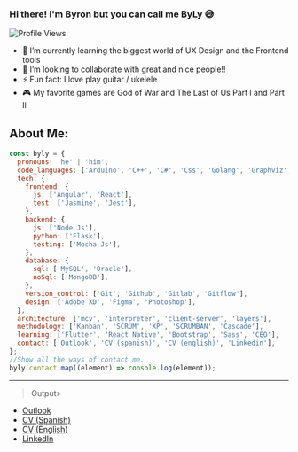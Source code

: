 ### Hi there! I'm Byron but you can call me ByLy 😅

![Profile Views](https://komarev.com/ghpvc/?username=byly23&color=166EC6&style=flat-square)

- 🌱 I’m currently learning the biggest world of UX Design and the Frontend tools
- 👯 I’m looking to collaborate with great and nice people!!
- ⚡ Fun fact: I love play guitar / ukelele
- 🎮 My favorite games are God of War and The Last of Us Part l and Part ll

## About Me:

```javascript
const byly = {
  pronouns: 'he' | 'him',
  code_languages: ['Arduino', 'C++', 'C#', 'Css', 'Golang', 'Graphviz', 'Html5', 'Java', 'Javascript', 'Python', 'Typescript', 'Visual Basic'],
  tech: {
    frontend: {
      js: ['Angular', 'React'],
      test: ['Jasmine', 'Jest'],
    },
    backend: {
      js: ['Node Js'],
      python: ['Flask'],
      testing: ['Mocha Js'],
    },
    database: {
      sql: ['MySQL', 'Oracle'],
      noSql: ['MongoDB'],
    },
    version_control: ['Git', 'Github', 'Gitlab', 'Gitflow'],
    design: ['Adobe XD', 'Figma', 'Photoshop'],
  },
  architecture: ['mcv', 'interpreter', 'client-server', 'layers'],
  methodology: ['Kanban', 'SCRUM', 'XP', 'SCRUMBAN', 'Cascade'],
  learning: ['Flutter', 'React Native', 'Bootstrap', 'Sass', 'CEO'],
  contact: ['Outlook', 'CV (spanish)', 'CV (english)', 'Linkedin'],
};
//Show all the ways of contact me.
byly.contact.map((element) => console.log(element));
```

---

> Output>

- [Outlook](mailto:byronorellana556@hotmail.com)
- [CV (Spanish)](https://drive.google.com/file/d/14z4wybPxvzOHeQSp7TYzzcyAb-NfUeCi/view?usp=sharing)
- [CV (English)](https://drive.google.com/file/d/1-ZAHaLVuBjfzMNBTJeqVuzMOPvuvtKgy/view?usp=sharing)
- [LinkedIn](https://www.linkedin.com/in/byronorellana-byly23/)

